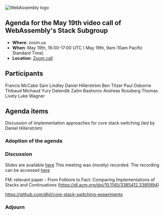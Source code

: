![WebAssembly logo](/images/WebAssembly.png)

## Agenda for the May 19th video call of WebAssembly's Stack Subgroup

- **Where**: zoom.us
- **When**:  May 19th, 16:00-17:00 UTC ( May 19th, 9am-10am Pacific Standard Time)
- **Location**: [Zoom call](https://zoom.us/j/91846860726?pwd=NVVNVmpvRVVFQkZTVzZ1dTFEcXgrdz09)

## Participants

Francis McCabe
Sam Lindley
Daniel Hillerström
Ben Titzer
Paul Osborne
Thibaud Michaud
Yury Delendik
Zalim Bashorov
Andreas Rossberg
Thomas Lively
Luke Wagner

## Agenda items

Discussion of implementation approaches for core stack switching (led by Daniel Hillerström) 

### Adoption of the agenda

### Discussion

Slides are available [here](https://github.com/WebAssembly/meetings/blob/main/stack/2025/Presentations/dhil-2025-05-19.pdf)
This meeting was (mostly) recorded. The recording can be accessed [here](https://us02web.zoom.us/rec/share/N1cHo1mAq0s0N7BthGBLzvb5kd4jyFH2XdQGVlvFo_S6WdG8LK8iT2KLftJTmn7A.o8ZBByy6-SWdRTNW)

FM: relevant paper - From Folklore to Fact: Comparing Implementations of Stacks and Continuations (https://dl.acm.org/doi/10.1145/3385412.3385994)

https://github.com/dhil/core-stack-switching-experiments

### Adjourn

